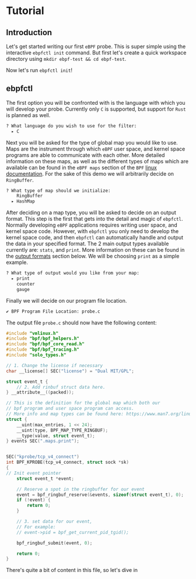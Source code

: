# Tutorial

## Introduction

Let's get started writing our first `eBPF` probe. This is super simple using the interactive `ebpfctl init` command. But first let's create a quick workspace directory using `mkdir ebpf-test && cd ebpf-test`.

Now let's run `ebpfctl init`!

## ebpfctl 

The first option you will be confronted with is the language with which you will develop your probe. Currently only `C` is supported, but support for `Rust` is planned as well.
```bash
? What language do you wish to use for the filter: 
  ▸ C
```
Next you will be asked for the type of global map you would like to use. Maps are the instrument through which `eBPF` user space, and kernel space programs are able to communicate with each other. More detailed information on these maps, as well as the different types of maps which are available can be found in the `eBPF maps` section of the `BPF` [linux documentation](https://man7.org/linux/man-pages/man2/bpf.2.html). For the sake of this demo we will arbitrarily decide on `RingBuffer`.

```bash
? What type of map should we initialize: 
    RingBuffer
  ▸ HashMap
```

After deciding on a map type, you will be asked to decide on an output format. This step is the first that gets into the detail and magic of `ebpfctl`. Normally developing `eBPF` applications requires writing user space, and kernel space code. However, with `ebpfctl` you only need to develop the kernel space code, and then `ebpfctl` can automatically handle and output the data in your specified format. The 2 main output types available currently are: `stats`, and `print`. More information on these can be found in the [output formats](#Output-Formats) section below. We will be choosing `print` as a simple example.

```bash
? What type of output would you like from your map: 
  ▸ print
    counter
    gauge
```
Finally we will decide on our program file location.
```bash
✔ BPF Program File Location: probe.c
```
The output file `probe.c` should now have the following content:
```C
#include "vmlinux.h"
#include "bpf/bpf_helpers.h"
#include "bpf/bpf_core_read.h"
#include "bpf/bpf_tracing.h"
#include "solo_types.h"

// 1. Change the license if necessary 
char __license[] SEC("license") = "Dual MIT/GPL";

struct event_t {
	// 2. Add rinbuf struct data here.
} __attribute__((packed));

// This is the definition for the global map which both our
// bpf program and user space program can access.
// More info and map types can be found here: https://www.man7.org/linux/man-pages/man2/bpf.2.html
struct {
	__uint(max_entries, 1 << 24);
	__uint(type, BPF_MAP_TYPE_RINGBUF);
	__type(value, struct event_t);
} events SEC(".maps.print");


SEC("kprobe/tcp_v4_connect")
int BPF_KPROBE(tcp_v4_connect, struct sock *sk)
{
// Init event pointer
	struct event_t *event;

	// Reserve a spot in the ringbuffer for our event
	event = bpf_ringbuf_reserve(&events, sizeof(struct event_t), 0);
	if (!event) {
		return 0;
	}

	// 3. set data for our event,
	// For example:
	// event->pid = bpf_get_current_pid_tgid();

	bpf_ringbuf_submit(event, 0);

	return 0;
}
```

There's quite a bit of content in this file, so let's dive in
